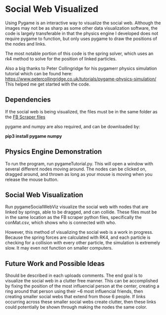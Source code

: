 # Social Web Visualized

Using Pygame is an interactive way to visualize the social web. Although the images may not be as sharp as some other 
data visualization software, the code is largely transferable in that the physics engine I developed does not require
pygame to function, but only uses pygame to draw the positions of the nodes and links.

The most notable portion of this code is the spring solver, which uses an rk4 method to solve for the position of linked particles. 

Also a big thanks to Peter Collingridge for his pygamerr physics simulation tutorial which can be found here:
https://www.petercollingridge.co.uk/tutorials/pygame-physics-simulation/
This helped me get started with the code. 

## Dependencies

If the social web is being visualized, the files must be in the same folder as the [FB Scraper files](https://github.com/jrbaker4/FacebookScraper)

pygame and numpy are also required, and can be downloaded by:

**pip3 install pygame numpy**

## Physics Engine Demonstration

To run the program, run pygameTutorial.py. This will open a window with several different nodes moving around.
The nodes can be clicked on, dragged around, and thrown as long as your mouse is moving when you release the mouse button.

## Social Web Visualization

Run pygameSocialWebViz visualize the social web with nodes that are linked by springs, able to be dragged, and can collide.
These files must be in the same location as the FB scraper python files, specifically the conMat.csv, which shows who is 
connected with who.

However, this method of visualizing the social web is a work in progress. Because the spring forces are calculated with RK4, and each particle is checking for a collision with every other particle, the simulation is extremely slow. It may even not function on smaller 
computers.

## Future Work and Possible Ideas

Should be described in each uploads comments. The end goal is to visualize the social web in a clutter free manner. 
This can be accomplished by fixing the position of the most influencial person at the center, creating a ring around 
that person using their ~6 most influencial friends, then creating smaller social webs that extend from those 6 people. 
If links occurring across these smaller social webs create clutter, then these links could potentially be shown through
making the nodes the same color. 


